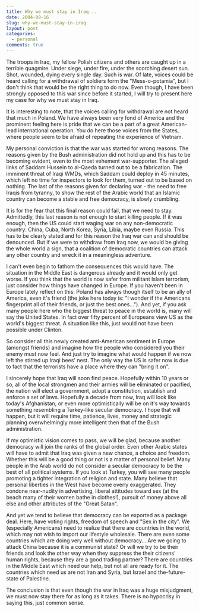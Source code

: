 ```yaml
---
title: Why we must stay in Iraq...
date: 2004-08-16
slug: why-we-must-stay-in-iraq
layout: post
categories:
  - personal
comments: true
---
```


The troops in Iraq, my fellow Polish citizens and others are caught up in a terrible quagmire. Under siege, under fire, under the scorching desert sun. Shot, wounded, dying every single day. Such is war. Of late, voices could be heard calling for a withdrawal of soldiers form the "Mess-o-potamia", but I don't think that would be the right thing to do now. Even though, I have been strongly opposed to this war since before it started, I will try to present here my case for why we must stay in Iraq.
<!--more-->
It is interesting to note, that the voices calling for withdrawal are not heard that much in Poland. We have always been very fond of America and the prominent feeling here is pride that we can be a part of a great American-lead international operation. You do here those voices from the States, where people seem to be afraid of repeating the experience of Vietnam.

My personal conviction is that the war was started for wrong reasons. The reasons given by the Bush administration did not hold up and this has to be becoming evident, even to the most vehement war-supporter. The alleged links of Saddam Hussein to al-Qaeda turned out to be a fabrication. The imminent threat of Iraqi WMDs, which Saddam could deploy in 45 minutes, which left no time for inspectors to look for them, turned out to be based on nothing. The last of the reasons given for declaring war - the need to free Iraqis from tyranny, to show the rest of the Arabic world that an Islamic country can become a stable and free democracy, is slowly crumbling.

It is for the fear that this final reason could fail, that we need to stay. Admittedly, this last reason is not enough to start killing people. If it was enough, then the US could start waging war on any non-democratic country: China, Cuba, North Korea, Syria, Libia, maybe even Russia. This has to be clearly stated and for this reason the Iraq war can and should be denounced. But if we were to withdraw from Iraq now, we would be giving the whole world a sign, that a coalition of democratic countries can attack any other country and wreck it in a meaningless adventure.

I can't even begin to fathom the consequences this would have. The situation in the Middle East is dangerous already and it would only get worse. If you think that the world is now safer from militant Islam terrorism, just consider how things have changed in Europe.
If you haven't been in Europe lately reflect on this: Poland has always though itself to be an ally of America, even it's friend (the joke here today is: "I wonder if the Americans fingerprint all of their friends, or just the best ones..."). And yet, if you ask many people here who the biggest threat to peace in the world is, many will say the United States. In fact over fifty percent of Europeans view US as the world's biggest threat. A situation like this, just would not have been possible under Clinton.

So consider all this newly created anti-American sentiment in Europe (amongst friends) and imagine how the people who considered you their enemy must now feel. And just try to imagine what would happen if we now left the stirred up Iraqi bees' nest. The only way the US is safer now is due to fact that the terrorists have a place where they can "bring it on".

I sincerely hope that Iraq will soon find peace. Hopefully within 10 years or so, all of the local strongmen and their armies will be eliminated or pacified, the nation will elect a government, adopt a constitution, establish and enforce a set of laws. Hopefully a decade from now, Iraq will look like today's Afghanistan, or even more optimistically will be on it's way towards something resembling a Turkey-like secular democracy. I hope that will happen, but it will require time, patience, lives, money and strategic planning overwhelmingly more intelligent then that of the Bush administration.

If my optimistic vision comes to pass, we will be glad, because another democracy will join the ranks of the global order. Even other Arabic states will have to admit that Iraq was given a new chance, a choice and freedom. Whether this will be a good thing or not is a matter of personal belief. Many people in the Arab world do not consider a secular democracy to be the best of all political systems. If you look at Turkey, you will see many people promoting a tighter integration of religion and state. Many believe that personal liberties in the West have become overly exaggerated. They condone near-nudity in advertising, liberal attitudes toward sex (at the beach many of their women bathe in clothes!), pursuit of money above all else and other attributes of the "Great Satan".

And yet we tend to believe that democracy can be exported as a package deal. Here, have voting rights, freedom of speech and "Sex in the city". We (especially Americans) need to realize that there are countries in the world, which may not wish to import our lifestyle wholesale. There are even some countries which are doing very well without democracy... Are we going to attack China because it is a communist state? Or will we try to be their friends and look the other way when they suppress the their citizens' human rights, because they are a good trading partner? There are countries in the Middle East which need our help, but not all are ready for it. The countries which need us are not  Iran and Syria, but Israel and the-future-state of Palestine.

The conclusion is that even though the war in Iraq was a huge misjudgment, we must now stay there for as long as it takes. There is no hypocrisy in saying this, just common sense.